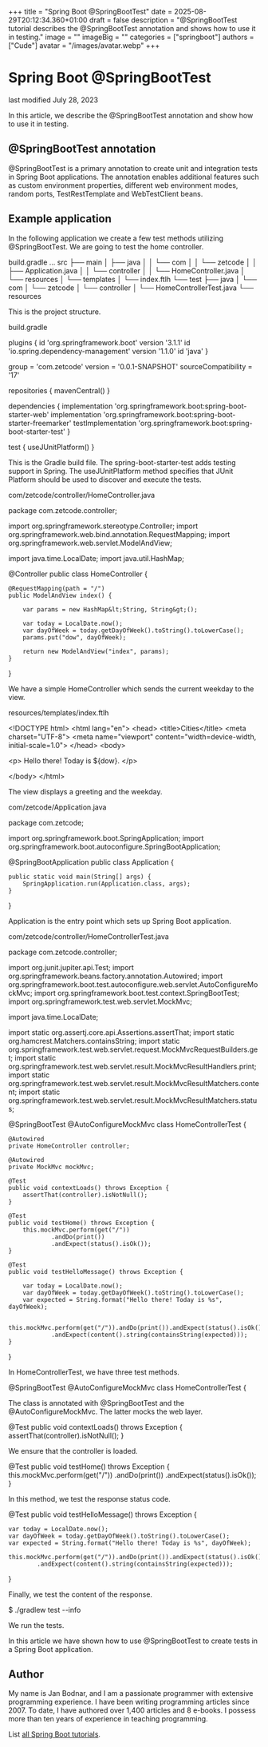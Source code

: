 +++
title = "Spring Boot @SpringBootTest"
date = 2025-08-29T20:12:34.360+01:00
draft = false
description = "@SpringBootTest tutorial describes the @SpringBootTest annotation and shows how to use it in testing."
image = ""
imageBig = ""
categories = ["springboot"]
authors = ["Cude"]
avatar = "/images/avatar.webp"
+++

# Spring Boot @SpringBootTest

last modified July 28, 2023

In this article, we describe the @SpringBootTest annotation and show how to use
it in testing.

## @SpringBootTest annotation

@SpringBootTest is a primary annotation to create unit and
integration tests in Spring Boot applications. The annotation enables additional
features such as custom environment properties, different web environment modes,
random ports, TestRestTemplate and WebTestClient
beans.

## Example application

In the following application we create a few test methods utilizing
@SpringBootTest. We are going to test the home controller.

build.gradle
...
src
├── main
│  ├── java
│  │  └── com
│  │      └── zetcode
│  │          ├── Application.java
│  │          └── controller
│  │              └── HomeController.java
│  └── resources
│      └── templates
│          └── index.ftlh
└── test
    ├── java
    │  └── com
    │      └── zetcode
    │          └── controller
    │              └── HomeControllerTest.java
    └── resources

This is the project structure.

build.gradle
  

plugins {
    id 'org.springframework.boot' version '3.1.1'
    id 'io.spring.dependency-management' version '1.1.0'
    id 'java'
}

group = 'com.zetcode'
version = '0.0.1-SNAPSHOT'
sourceCompatibility = '17'

repositories {
    mavenCentral()
}

dependencies {
    implementation 'org.springframework.boot:spring-boot-starter-web'
    implementation 'org.springframework.boot:spring-boot-starter-freemarker'
    testImplementation 'org.springframework.boot:spring-boot-starter-test'
}

test {
    useJUnitPlatform()
}

This is the Gradle build file. The spring-boot-starter-test adds
testing support in Spring. The useJUnitPlatform method specifies
that JUnit Platform should be used to discover and execute the tests.

com/zetcode/controller/HomeController.java
  

package com.zetcode.controller;

import org.springframework.stereotype.Controller;
import org.springframework.web.bind.annotation.RequestMapping;
import org.springframework.web.servlet.ModelAndView;

import java.time.LocalDate;
import java.util.HashMap;

@Controller
public class HomeController {

    @RequestMapping(path = "/")
    public ModelAndView index() {

        var params = new HashMap&lt;String, String&gt;();

        var today = LocalDate.now();
        var dayOfWeek = today.getDayOfWeek().toString().toLowerCase();
        params.put("dow", dayOfWeek);

        return new ModelAndView("index", params);
    }
}

We have a simple HomeController which sends the current weekday
to the view.

resources/templates/index.ftlh
  

&lt;!DOCTYPE html&gt;
&lt;html lang="en"&gt;
&lt;head&gt;
    &lt;title&gt;Cities&lt;/title&gt;
    &lt;meta charset="UTF-8"&gt;
    &lt;meta name="viewport" content="width=device-width, initial-scale=1.0"&gt;
&lt;/head&gt;
&lt;body&gt;

&lt;p&gt;
    Hello there! Today is ${dow}.
&lt;/p&gt;

&lt;/body&gt;
&lt;/html&gt;

The view displays a greeting and the weekday.

com/zetcode/Application.java
  

package com.zetcode;

import org.springframework.boot.SpringApplication;
import org.springframework.boot.autoconfigure.SpringBootApplication;

@SpringBootApplication
public class Application {

    public static void main(String[] args) {
        SpringApplication.run(Application.class, args);
    }
}

Application is the entry point which sets up Spring Boot
application.

com/zetcode/controller/HomeControllerTest.java
  

package com.zetcode.controller;

import org.junit.jupiter.api.Test;
import org.springframework.beans.factory.annotation.Autowired;
import org.springframework.boot.test.autoconfigure.web.servlet.AutoConfigureMockMvc;
import org.springframework.boot.test.context.SpringBootTest;
import org.springframework.test.web.servlet.MockMvc;

import java.time.LocalDate;

import static org.assertj.core.api.Assertions.assertThat;
import static org.hamcrest.Matchers.containsString;
import static org.springframework.test.web.servlet.request.MockMvcRequestBuilders.get;
import static org.springframework.test.web.servlet.result.MockMvcResultHandlers.print;
import static org.springframework.test.web.servlet.result.MockMvcResultMatchers.content;
import static org.springframework.test.web.servlet.result.MockMvcResultMatchers.status;

@SpringBootTest
@AutoConfigureMockMvc
class HomeControllerTest {

    @Autowired
    private HomeController controller;

    @Autowired
    private MockMvc mockMvc;

    @Test
    public void contextLoads() throws Exception {
        assertThat(controller).isNotNull();
    }

    @Test
    public void testHome() throws Exception {
        this.mockMvc.perform(get("/"))
                .andDo(print())
                .andExpect(status().isOk());
    }

    @Test
    public void testHelloMessage() throws Exception {

        var today = LocalDate.now();
        var dayOfWeek = today.getDayOfWeek().toString().toLowerCase();
        var expected = String.format("Hello there! Today is %s", dayOfWeek);

        this.mockMvc.perform(get("/")).andDo(print()).andExpect(status().isOk())
                .andExpect(content().string(containsString(expected)));
    }
}

In HomeControllerTest, we have three test methods.

@SpringBootTest
@AutoConfigureMockMvc
class HomeControllerTest {

The class is annotated with @SpringBootTest and the
@AutoConfigureMockMvc. The latter mocks the web layer.

@Test
public void contextLoads() throws Exception {
    assertThat(controller).isNotNull();
}

We ensure that the controller is loaded.

@Test
public void testHome() throws Exception {
    this.mockMvc.perform(get("/"))
            .andDo(print())
            .andExpect(status().isOk());
}

In this method, we test the response status code.

@Test
public void testHelloMessage() throws Exception {

    var today = LocalDate.now();
    var dayOfWeek = today.getDayOfWeek().toString().toLowerCase();
    var expected = String.format("Hello there! Today is %s", dayOfWeek);

    this.mockMvc.perform(get("/")).andDo(print()).andExpect(status().isOk())
            .andExpect(content().string(containsString(expected)));
}

Finally, we test the content of the response.

$ ./gradlew test --info

We run the tests.

In this article we have shown how to use @SpringBootTest to
create tests in a Spring Boot application.

## Author

My name is Jan Bodnar, and I am a passionate programmer with extensive
programming experience. I have been writing programming articles since 2007.
To date, I have authored over 1,400 articles and 8 e-books. I possess more
than ten years of experience in teaching programming.

List [all Spring Boot tutorials](/springboot/).
